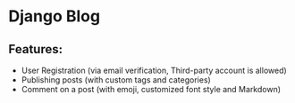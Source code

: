 # Django Blog 

## Features:
- User Registration (via email verification, Third-party account is allowed)
- Publishing posts (with custom tags and categories)
- Comment on a post (with emoji, customized font style and Markdown)

